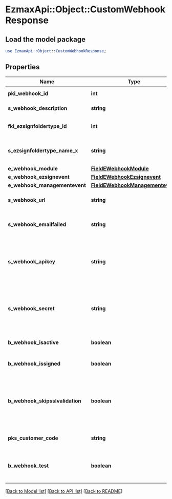 # EzmaxApi::Object::CustomWebhookResponse

## Load the model package
```perl
use EzmaxApi::Object::CustomWebhookResponse;
```

## Properties
Name | Type | Description | Notes
------------ | ------------- | ------------- | -------------
**pki_webhook_id** | **int** | The unique ID of the Webhook | 
**s_webhook_description** | **string** | The description of the Webhook | 
**fki_ezsignfoldertype_id** | **int** | The unique ID of the Ezsignfoldertype. | [optional] 
**s_ezsignfoldertype_name_x** | **string** | The name of the Ezsignfoldertype in the language of the requester | [optional] 
**e_webhook_module** | [**FieldEWebhookModule**](FieldEWebhookModule.md) |  | 
**e_webhook_ezsignevent** | [**FieldEWebhookEzsignevent**](FieldEWebhookEzsignevent.md) |  | [optional] 
**e_webhook_managementevent** | [**FieldEWebhookManagementevent**](FieldEWebhookManagementevent.md) |  | [optional] 
**s_webhook_url** | **string** | The URL of the Webhook callback | 
**s_webhook_emailfailed** | **string** | The email that will receive the Webhook in case all attempts fail | 
**s_webhook_apikey** | **string** | The Apikey for the Webhook.  This will be hidden if we are not creating or regenerating the Apikey. | [optional] 
**s_webhook_secret** | **string** | The Secret for the Webhook.  This will be hidden if we are not creating or regenerating the Apikey. | [optional] 
**b_webhook_isactive** | **boolean** | Whether the Webhook is active or not | 
**b_webhook_issigned** | **boolean** | Whether the requests will be signed or not | 
**b_webhook_skipsslvalidation** | **boolean** | Wheter the server&#39;s SSL certificate should be validated or not. Not recommended to skip for production use | 
**pks_customer_code** | **string** | The customer code assigned to your account | 
**b_webhook_test** | **boolean** | Wheter the webhook received is a manual test or a real event | 

[[Back to Model list]](../README.md#documentation-for-models) [[Back to API list]](../README.md#documentation-for-api-endpoints) [[Back to README]](../README.md)


